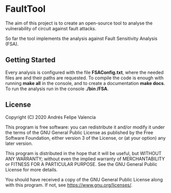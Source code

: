 # FaultTool

The aim of this project is to create an open-source tool to analyse the vulnerability of circuit against fault attacks.

So far the tool implements the analysis against Fault Sensitivity Analysis (FSA).

## Getting Started

Every analysis is configured with the file **FSAConfig.txt**, where the needed files are and their paths are requested. 
To compile the code is enough with running **make all** in the console, and to create a documentation **make docs**. To run the analysis run in the console **./bin /FSA**.

## License
Copyright (C) 2020  Andrés Felipe Valencia 

This program is free software: you can redistribute it and/or modify
it under the terms of the GNU General Public License as published by
the Free Software Foundation, either version 3 of the License, or
(at your option) any later version.

This program is distributed in the hope that it will be useful,
but WITHOUT ANY WARRANTY; without even the implied warranty of
MERCHANTABILITY or FITNESS FOR A PARTICULAR PURPOSE.  See the
GNU General Public License for more details.

You should have received a copy of the GNU General Public License
along with this program.  If not, see <https://www.gnu.org/licenses/>.
